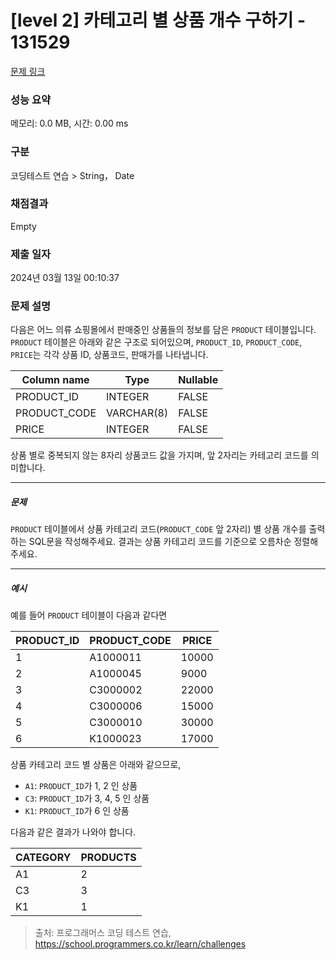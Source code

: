 # [level 2] 카테고리 별 상품 개수 구하기 - 131529 

[문제 링크](https://school.programmers.co.kr/learn/courses/30/lessons/131529?language=mysql) 

### 성능 요약

메모리: 0.0 MB, 시간: 0.00 ms

### 구분

코딩테스트 연습 > String， Date

### 채점결과

Empty

### 제출 일자

2024년 03월 13일 00:10:37

### 문제 설명

<p>다음은 어느 의류 쇼핑몰에서 판매중인 상품들의 정보를 담은 <code>PRODUCT</code> 테이블입니다. <code>PRODUCT</code> 테이블은 아래와 같은 구조로 되어있으며, <code>PRODUCT_ID</code>, <code>PRODUCT_CODE</code>, <code>PRICE</code>는 각각 상품 ID, 상품코드, 판매가를 나타냅니다.</p>
<table class="table">
        <thead><tr>
<th>Column name</th>
<th>Type</th>
<th>Nullable</th>
</tr>
</thead>
        <tbody><tr>
<td>PRODUCT_ID</td>
<td>INTEGER</td>
<td>FALSE</td>
</tr>
<tr>
<td>PRODUCT_CODE</td>
<td>VARCHAR(8)</td>
<td>FALSE</td>
</tr>
<tr>
<td>PRICE</td>
<td>INTEGER</td>
<td>FALSE</td>
</tr>
</tbody>
      </table>
<p>상품 별로 중복되지 않는 8자리 상품코드 값을 가지며, 앞 2자리는 카테고리 코드를 의미합니다.</p>

<hr>

<h5>문제</h5>

<p><code>PRODUCT</code> 테이블에서 상품 카테고리 코드(<code>PRODUCT_CODE</code> 앞 2자리) 별 상품 개수를 출력하는 SQL문을 작성해주세요. 결과는 상품 카테고리 코드를 기준으로 오름차순 정렬해주세요.</p>

<hr>

<h5>예시</h5>

<p>예를 들어 <code>PRODUCT</code> 테이블이 다음과 같다면</p>
<table class="table">
        <thead><tr>
<th>PRODUCT_ID</th>
<th>PRODUCT_CODE</th>
<th>PRICE</th>
</tr>
</thead>
        <tbody><tr>
<td>1</td>
<td>A1000011</td>
<td>10000</td>
</tr>
<tr>
<td>2</td>
<td>A1000045</td>
<td>9000</td>
</tr>
<tr>
<td>3</td>
<td>C3000002</td>
<td>22000</td>
</tr>
<tr>
<td>4</td>
<td>C3000006</td>
<td>15000</td>
</tr>
<tr>
<td>5</td>
<td>C3000010</td>
<td>30000</td>
</tr>
<tr>
<td>6</td>
<td>K1000023</td>
<td>17000</td>
</tr>
</tbody>
      </table>
<p>상품 카테고리 코드 별 상품은 아래와 같으므로,</p>

<ul>
<li><code>A1</code>: <code>PRODUCT_ID</code>가 1, 2 인 상품</li>
<li><code>C3</code>: <code>PRODUCT_ID</code>가 3, 4, 5 인 상품</li>
<li><code>K1</code>: <code>PRODUCT_ID</code>가 6 인 상품</li>
</ul>

<p>다음과 같은 결과가 나와야 합니다.</p>
<table class="table">
        <thead><tr>
<th>CATEGORY</th>
<th>PRODUCTS</th>
</tr>
</thead>
        <tbody><tr>
<td>A1</td>
<td>2</td>
</tr>
<tr>
<td>C3</td>
<td>3</td>
</tr>
<tr>
<td>K1</td>
<td>1</td>
</tr>
</tbody>
      </table>

> 출처: 프로그래머스 코딩 테스트 연습, https://school.programmers.co.kr/learn/challenges
